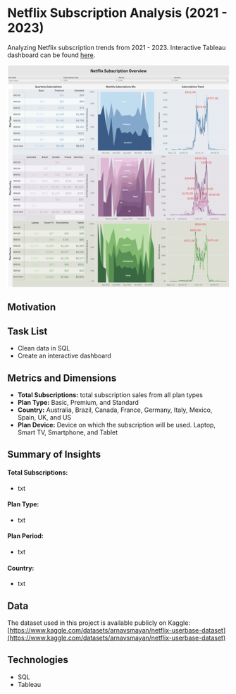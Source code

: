 # Netflix Subscription Analysis (2021 - 2023)
Analyzing Netflix subscription trends from 2021 - 2023. Interactive Tableau dashboard can be found [here](https://public.tableau.com/app/profile/johanna.schmidle/viz/NetflixSubscriptionsDash/Dashboard1?publish=yes).
  
<p align="center">
    <img src="NetflixSubscriptionsSC.png" alt="Tableau Dashboard" width="900">
</p>

## Motivation

## Task List
- Clean data in SQL
- Create an interactive dashboard

## Metrics and Dimensions
- **Total Subscriptions:** total subscription sales from all plan types
- **Plan Type:** Basic, Premium, and Standard
- **Country:** Australia, Brazil, Canada, France, Germany, Italy, Mexico, Spain, UK, and US
- **Plan Device:** Device on which the subscription will be used. Laptop, Smart TV, Smartphone, and Tablet

## Summary of Insights
#### Total Subscriptions:
- txt
#### Plan Type:
- txt
#### Plan Period:
- txt
#### Country:
- txt
  
## Data
The dataset used in this project is available publicly on Kaggle: [https://www.kaggle.com/datasets/arnavsmayan/netflix-userbase-dataset](https://www.kaggle.com/datasets/arnavsmayan/netflix-userbase-dataset)

## Technologies
- SQL
- Tableau
